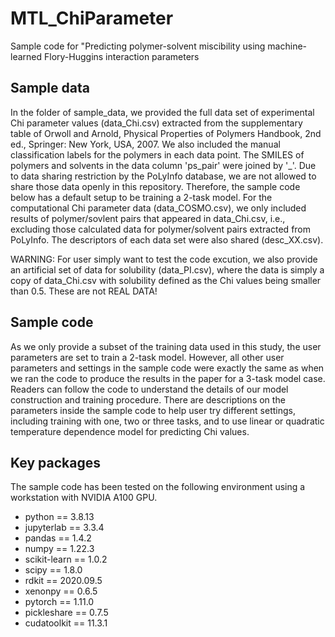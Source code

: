# MTL_ChiParameter
Sample code for "Predicting polymer-solvent miscibility using machine-learned Flory-Huggins interaction parameters

## Sample data

In the folder of sample_data, we provided the full data set of experimental Chi parameter values (data_Chi.csv) extracted from the supplementary table of Orwoll and Arnold, Physical Properties of Polymers Handbook, 2nd ed., Springer: New York, USA, 2007. We also included the manual classification labels for the polymers in each data point. The SMILES of polymers and solvents in the data column 'ps_pair' were joined by '_'. Due to data sharing restriction by the PoLyInfo database, we are not allowed to share those data openly in this repository. Therefore, the sample code below has a default setup to be training a 2-task model. For the computational Chi parameter data (data_COSMO.csv), we only included results of polymer/sovlent pairs that appeared in data_Chi.csv, i.e., excluding those calculated data for polymer/solvent pairs extracted from PoLyInfo. The descriptors of each data set were also shared (desc_XX.csv).

WARNING: For user simply want to test the code excution, we also provide an artificial set of data for solubility (data_PI.csv), where the data is simply a copy of data_Chi.csv with solubility defined as the Chi values being smaller than 0.5. These are not REAL DATA!

## Sample code

As we only provide a subset of the training data used in this study, the user parameters are set to train a 2-task model. However, all other user parameters and settings in the sample code were exactly the same as when we ran the code to produce the results in the paper for a 3-task model case. Readers can follow the code to understand the details of our model construction and training procedure. There are descriptions on the parameters inside the sample code to help user try different settings, including training with one, two or three tasks, and to use linear or quadratic temperature dependence model for predicting Chi values.

## Key packages

The sample code has been tested on the following environment using a workstation with NVIDIA A100 GPU. 

* python == 3.8.13
* jupyterlab == 3.3.4
* pandas == 1.4.2
* numpy == 1.22.3
* scikit-learn == 1.0.2
* scipy == 1.8.0
* rdkit == 2020.09.5
* xenonpy == 0.6.5
* pytorch == 1.11.0
* pickleshare == 0.7.5
* cudatoolkit == 11.3.1
